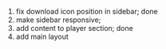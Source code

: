 1. fix download icon position in sidebar; done
2. make sidebar responsive;
3. add content to player section; done
4. add main layout